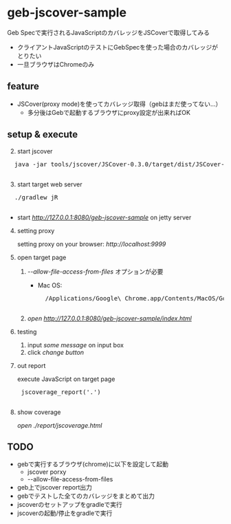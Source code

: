 # geb-jscover-sample

Geb Specで実行されるJavaScriptのカバレッジをJSCoverで取得してみる

- クライアントJavaScriptのテストにGebSpecを使った場合のカバレッジがとりたい
- 一旦ブラウザはChromeのみ

## feature

- JSCover(proxy mode)を使ってカバレッジ取得（gebはまだ使ってない...）
    - 多分後はGebで起動するブラウザにproxy設定が出来ればOK

## setup & execute

<!-- 1. setup chromedriver
  <pre>
  ./gradlew setup
  </pre> -->

2. start jscover
  <pre>
  java -jar tools/jscover/JSCover-0.3.0/target/dist/JSCover-all.jar -ws --proxy --port=9999 --report-dir=report
  </pre>

3. start target web server
  <pre>
  ./gradlew jR
  </pre>
  - start *http://127.0.0.1:8080/geb-jscover-sample* on jetty server

4. setting proxy

    setting proxy on your browser: *http://localhost:9999*

5. open target page
    1. *--allow-file-access-from-files* オプションが必要
        - Mac OS:
            <pre>
            /Applications/Google\ Chrome.app/Contents/MacOS/Google\ Chrome --allow-file-access-from-files
            </pre>

    2. *open http://127.0.0.1:8080/geb-jscover-sample/index.html*

6. testing
    1. input *some message* on input box
    2. click *change button*

7. out report

    execute JavaScript on target page
    <pre>
    jscoverage_report('.')
    </pre>

8. show coverage

    *open ./report/jscoverage.html*

## TODO

- gebで実行するブラウザ(chrome)に以下を設定して起動
    - jscover porxy
    - --allow-file-access-from-files
- geb上でjscover report出力
- gebでテストした全てのカバレッジをまとめて出力
- jscoverのセットアップをgradleで実行
- jscoverの起動/停止をgradleで実行
